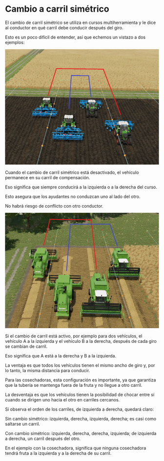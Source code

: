 # Cambio a carril simétrico

  
  
El cambio de carril simétrico se utiliza en cursos multiherramienta y le dice al conductor en qué carril debe conducir después del giro.  
  
Esto es un poco difícil de entender, así que echemos un vistazo a dos ejemplos:  
  


![Image](../assets/images/regularchange_0_0_1020_765.png)

  
  
Cuando el cambio de carril simétrico está desactivado, el vehículo permanece en su carril de compensación.  
  
Eso significa que siempre conducirá a la izquierda o a la derecha del curso.  
  
Esto asegura que los ayudantes no conduzcan uno al lado del otro.  
  
No habrá riesgo de conflicto con otro conductor.  
  


![Image](../assets/images/symetricchange_0_0_1020_765.png)

  
  
Si el cambio de carril está activo, por ejemplo para dos vehículos, el vehículo A a la izquierda y el vehículo B a la derecha, después de cada giro se cambian de carril.  
  
Eso significa que A está a la derecha y B a la izquierda.  
  
La ventaja es que todos los vehículos tienen el mismo ancho de giro y, por lo tanto, la misma distancia para conducir.  
  
Para las cosechadoras, esta configuración es importante, ya que garantiza que la tubería se mantenga fuera de la fruta y no llegue a otro carril.  
  
La desventaja es que los vehículos tienen la posibilidad de chocar entre sí cuando se dirigen uno hacia el otro en carriles cercanos.  
  
  
  
Si observa el orden de los carriles, de izquierda a derecha, quedará claro:  
  
Sin cambio simétrico: izquierda, derecha, izquierda, derecha; es casi como saltarse un carril.  
  
Con cambio simétrico: izquierda, derecha, derecha, izquierda; de izquierda a derecha, un carril después del otro.  
  
En el ejemplo con la cosechadora, significa que ninguna cosechadora tendrá fruta a la izquierda y a la derecha de su carril.  
  


